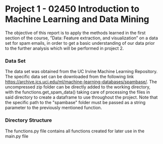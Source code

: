 # Project 1 - 02450 Introduction to Machine Learning and Data Mining
The objective of this report is to apply the methods learned in the first section of the course, ”Data: Feature extraction, and visualization” on a data set for spam emails, in order to get a basic understanding of our data prior to the further analysis which will be performed in project 2.

### Data Set
The data set was obtained from the UC Irvine Machine Learning Repository. The specific data set can be downloaded from the following link https://archive.ics.uci.edu/ml/machine-learning-databases/spambase/.
The uncompressed zip folder can be directly added to the working directory, with the functions.get_spam_data() taking care of processing the files in said directory to create a dataframe to use throughout the project. Note that the specific path to the "spambase" folder must be passed as a string parameter to the previously mentioned function.

### Directory Structure
The functions.py file contains all functions created for later use in the main.py file